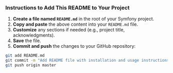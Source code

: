 ### Instructions to Add This README to Your Project

1. **Create a file named `README.md`** in the root of your Symfony project.
2. **Copy and paste** the above content into your `README.md` file.
3. **Customize** any sections if needed (e.g., project title, acknowledgments).
4. **Save** the file.
5. **Commit and push** the changes to your GitHub repository:

```bash
git add README.md
git commit -m "Add README file with installation and usage instructions"
git push origin master
